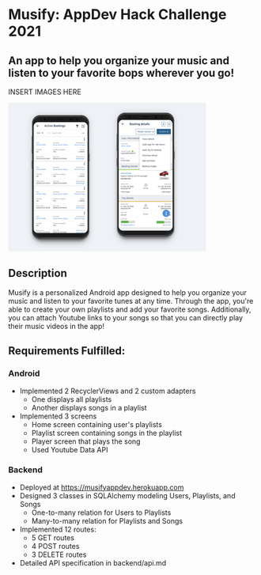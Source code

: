 # Musify: AppDev Hack Challenge 2021

## An app to help you organize your music and listen to your favorite bops wherever you go!

INSERT IMAGES HERE

![](images/generic.png)

## Description

Musify is a personalized Android app designed to help you organize your music
and listen to your favorite tunes at any time. Through the app, you're able to
create your own playlists and add your favorite songs. Additionally, you can
attach Youtube links to your songs so that you can directly play their music
videos in the app!

## Requirements Fulfilled:

### Android

- Implemented 2 RecyclerViews and 2 custom adapters
  - One displays all playlists 
  - Another displays songs in a playlist
- Implemented 3 screens
  - Home screen containing user's playlists
  - Playlist screen containing songs in the playlist
  - Player screen that plays the song
  - Used Youtube Data API

### Backend

- Deployed at https://musifyappdev.herokuapp.com
- Designed 3 classes in SQLAlchemy modeling Users, Playlists, and Songs
  - One-to-many relation for Users to Playlists
  - Many-to-many relation for Playlists and Songs
- Implemented 12 routes:
  - 5 GET routes
  - 4 POST routes
  - 3 DELETE routes
- Detailed API specification in backend/api.md
